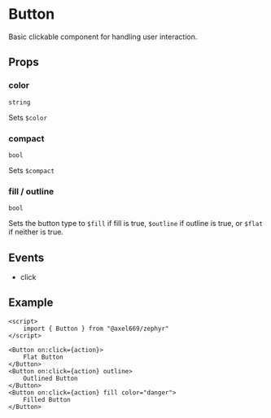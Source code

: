 # Button

Basic clickable component for handling user interaction.

## Props

### color
`string`

Sets `$color`

### compact
`bool`

Sets `$compact`

### fill / outline
`bool`

Sets the button type to `$fill` if fill is true, `$outline` if outline
is true, or `$flat` if neither is true.

## Events
- click

## Example
```svelte
<script>
    import { Button } from "@axel669/zephyr"
</script>

<Button on:click={action}>
    Flat Button
</Button>
<Button on:click={action} outline>
    Outlined Button
</Button>
<Button on:click={action} fill color="danger">
    Filled Button
</Button>
```
